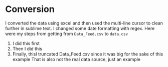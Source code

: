 #  Conversion

I converted the data using excel and then used the multi-line cursor to clean further in sublime text. I changed some date formatting with regex. Here were my steps from getting from `Data_Feed.csv` to `data.csv`

1. I did this first
2. Then I did this
3. Finally, thisI truncated Data_Feed.csv since it was big for the sake of this example
That is also not the real data source, just an example
